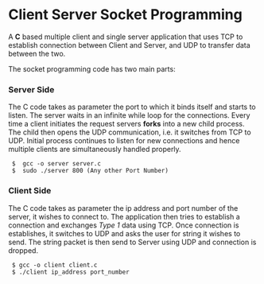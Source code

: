 # Client Server Socket Programming 

A **C** based multiple client and single server application that uses TCP to establish connection between Client and Server, and UDP to transfer data between the two.

The socket programming code has two main parts:
### **Server Side**
The C code takes as parameter the port to which it binds itself and starts to listen. The server waits in an infinite while loop for the connections. Every time a client initiates the request servers **forks** into a new child process. The child then opens the UDP communication, i.e. it switches from TCP to UDP. Initial process continues to listen for new connections and hence multiple clients are simultaneously handled properly.

```
 $  gcc -o server server.c
 $  sudo ./server 800 (Any other Port Number) 
```

### **Client Side**
The C code takes as parameter the ip address and port number of the server, it wishes to connect to. The application then tries to establish a connection and exchanges *Type 1* data using TCP. Once connection is establishes, it switches to UDP and asks the user for string it wishes to send. The string packet is then send to Server using UDP and connection is dropped.

```
 $ gcc -o client client.c 
 $ ./client ip_address port_number
```